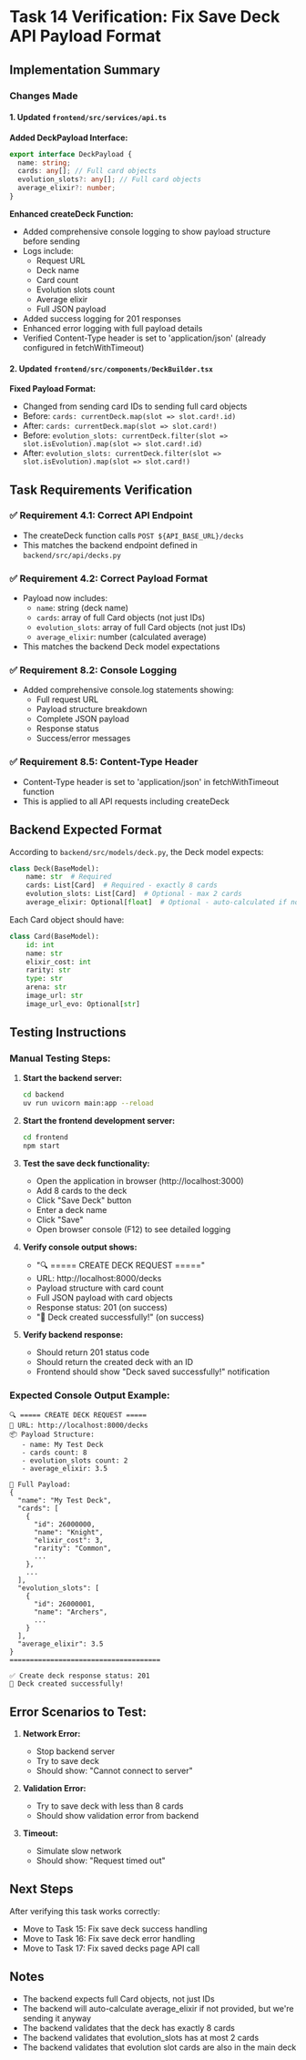 # Task 14 Verification: Fix Save Deck API Payload Format

## Implementation Summary

### Changes Made

#### 1. Updated `frontend/src/services/api.ts`

**Added DeckPayload Interface:**
```typescript
export interface DeckPayload {
  name: string;
  cards: any[]; // Full card objects
  evolution_slots?: any[]; // Full card objects
  average_elixir?: number;
}
```

**Enhanced createDeck Function:**
- Added comprehensive console logging to show payload structure before sending
- Logs include:
  - Request URL
  - Deck name
  - Card count
  - Evolution slots count
  - Average elixir
  - Full JSON payload
- Added success logging for 201 responses
- Enhanced error logging with full payload details
- Verified Content-Type header is set to 'application/json' (already configured in fetchWithTimeout)

#### 2. Updated `frontend/src/components/DeckBuilder.tsx`

**Fixed Payload Format:**
- Changed from sending card IDs to sending full card objects
- Before: `cards: currentDeck.map(slot => slot.card!.id)`
- After: `cards: currentDeck.map(slot => slot.card!)`
- Before: `evolution_slots: currentDeck.filter(slot => slot.isEvolution).map(slot => slot.card!.id)`
- After: `evolution_slots: currentDeck.filter(slot => slot.isEvolution).map(slot => slot.card!)`

## Task Requirements Verification

### ✅ Requirement 4.1: Correct API Endpoint
- The createDeck function calls `POST ${API_BASE_URL}/decks`
- This matches the backend endpoint defined in `backend/src/api/decks.py`

### ✅ Requirement 4.2: Correct Payload Format
- Payload now includes:
  - `name`: string (deck name)
  - `cards`: array of full Card objects (not just IDs)
  - `evolution_slots`: array of full Card objects (not just IDs)
  - `average_elixir`: number (calculated average)
- This matches the backend Deck model expectations

### ✅ Requirement 8.2: Console Logging
- Added comprehensive console.log statements showing:
  - Full request URL
  - Payload structure breakdown
  - Complete JSON payload
  - Response status
  - Success/error messages

### ✅ Requirement 8.5: Content-Type Header
- Content-Type header is set to 'application/json' in fetchWithTimeout function
- This is applied to all API requests including createDeck

## Backend Expected Format

According to `backend/src/models/deck.py`, the Deck model expects:

```python
class Deck(BaseModel):
    name: str  # Required
    cards: List[Card]  # Required - exactly 8 cards
    evolution_slots: List[Card]  # Optional - max 2 cards
    average_elixir: Optional[float]  # Optional - auto-calculated if not provided
```

Each Card object should have:
```python
class Card(BaseModel):
    id: int
    name: str
    elixir_cost: int
    rarity: str
    type: str
    arena: str
    image_url: str
    image_url_evo: Optional[str]
```

## Testing Instructions

### Manual Testing Steps:

1. **Start the backend server:**
   ```bash
   cd backend
   uv run uvicorn main:app --reload
   ```

2. **Start the frontend development server:**
   ```bash
   cd frontend
   npm start
   ```

3. **Test the save deck functionality:**
   - Open the application in browser (http://localhost:3000)
   - Add 8 cards to the deck
   - Click "Save Deck" button
   - Enter a deck name
   - Click "Save"
   - Open browser console (F12) to see detailed logging

4. **Verify console output shows:**
   - "🔍 ===== CREATE DECK REQUEST ====="
   - URL: http://localhost:8000/decks
   - Payload structure with card count
   - Full JSON payload with card objects
   - Response status: 201 (on success)
   - "🎉 Deck created successfully!" (on success)

5. **Verify backend response:**
   - Should return 201 status code
   - Should return the created deck with an ID
   - Frontend should show "Deck saved successfully!" notification

### Expected Console Output Example:

```
🔍 ===== CREATE DECK REQUEST =====
📍 URL: http://localhost:8000/decks
📦 Payload Structure:
   - name: My Test Deck
   - cards count: 8
   - evolution_slots count: 2
   - average_elixir: 3.5

📄 Full Payload:
{
  "name": "My Test Deck",
  "cards": [
    {
      "id": 26000000,
      "name": "Knight",
      "elixir_cost": 3,
      "rarity": "Common",
      ...
    },
    ...
  ],
  "evolution_slots": [
    {
      "id": 26000001,
      "name": "Archers",
      ...
    }
  ],
  "average_elixir": 3.5
}
=====================================

✅ Create deck response status: 201
🎉 Deck created successfully!
```

## Error Scenarios to Test:

1. **Network Error:**
   - Stop backend server
   - Try to save deck
   - Should show: "Cannot connect to server"

2. **Validation Error:**
   - Try to save deck with less than 8 cards
   - Should show validation error from backend

3. **Timeout:**
   - Simulate slow network
   - Should show: "Request timed out"

## Next Steps

After verifying this task works correctly:
- Move to Task 15: Fix save deck success handling
- Move to Task 16: Fix save deck error handling
- Move to Task 17: Fix saved decks page API call

## Notes

- The backend expects full Card objects, not just IDs
- The backend will auto-calculate average_elixir if not provided, but we're sending it anyway
- The backend validates that the deck has exactly 8 cards
- The backend validates that evolution_slots has at most 2 cards
- The backend validates that evolution slot cards are also in the main deck
